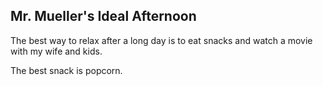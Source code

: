 ## Mr. Mueller's Ideal Afternoon

The best way to relax after a long day is to eat snacks and watch a movie with my wife and kids.

The best snack is popcorn.